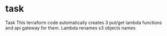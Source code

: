 # task
Task
This terraform code automatically creates 3 put/get lambda functions and api gateway for them.
Lambda renames s3 objects names
